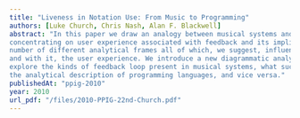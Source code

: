 ```yaml
---
title: "Liveness in Notation Use: From Music to Programming"
authors: [Luke Church, Chris Nash, Alan F. Blackwell]
abstract: "In this paper we draw an analogy between musical systems and programming environments,
concentrating on user experience associated with feedback and its implications for flow. We present a
number of different analytical frames all of which, we suggest, influence the nature of this feedback
and with it, the user experience. We introduce a new diagrammatic analysis format, and use it to
explore the kinds of feedback loop present in musical systems, what such systems might teach us in
the analytical description of programming languages, and vice versa."
publishedAt: "ppig-2010"
year: 2010
url_pdf: "/files/2010-PPIG-22nd-Church.pdf"
---
```

